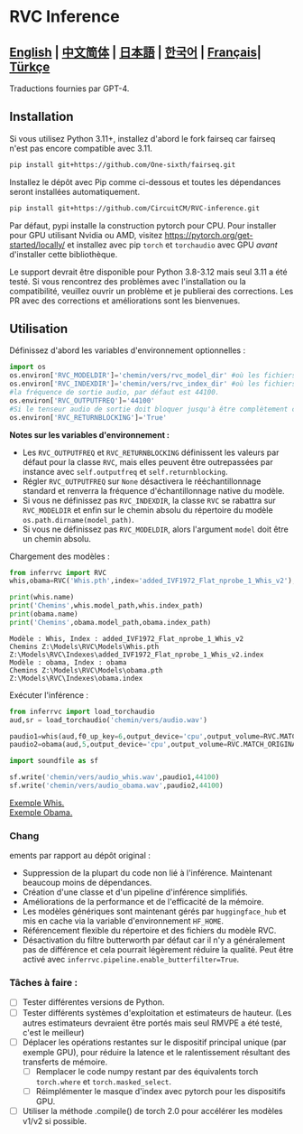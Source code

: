 # RVC Inference

[**English**](../README.md) | [**中文简体**](./README.ch.md) | [**日本語**](./README.ja.md) | [**한국어**](./README.ko.md) | [**Français**](./README.fr.md)| [**Türkçe**](./README.tr.md)
------
Traductions fournies par GPT-4.

## Installation
Si vous utilisez Python 3.11+, installez d'abord le fork fairseq car fairseq n'est pas encore compatible avec 3.11.
```bash
pip install git+https://github.com/One-sixth/fairseq.git
```

Installez le dépôt avec Pip comme ci-dessous et toutes les dépendances seront installées automatiquement.
```bash
pip install git+https://github.com/CircuitCM/RVC-inference.git
```
Par défaut, pypi installe la construction pytorch pour CPU. Pour installer pour GPU utilisant Nvidia ou AMD, visitez https://pytorch.org/get-started/locally/ et installez avec pip `torch` et `torchaudio` avec GPU _avant_ d'installer cette bibliothèque.

Le support devrait être disponible pour Python 3.8-3.12 mais seul 3.11 a été testé. Si vous rencontrez des problèmes avec l'installation ou la compatibilité, veuillez ouvrir un problème et je publierai des corrections.
Les PR avec des corrections et améliorations sont les bienvenues.

## Utilisation
Définissez d'abord les variables d'environnement optionnelles :
```python
import os
os.environ['RVC_MODELDIR']='chemin/vers/rvc_model_dir' #où les fichiers model.pth sont stockés.
os.environ['RVC_INDEXDIR']='chemin/vers/rvc_index_dir' #où les fichiers model.index sont stockés.
#la fréquence de sortie audio, par défaut est 44100.
os.environ['RVC_OUTPUTFREQ']='44100'
#Si le tenseur audio de sortie doit bloquer jusqu'à être complètement chargé, cela peut être ignoré. Mais si vous voulez l'exécuter dans un pipeline torch plus grand, le régler sur False améliorera un peu les performances.
os.environ['RVC_RETURNBLOCKING']='True'
```
**Notes sur les variables d'environnement :**
- Les `RVC_OUTPUTFREQ` et `RVC_RETURNBLOCKING` définissent les valeurs par défaut pour la classe `RVC`, mais elles peuvent être outrepassées par instance avec `self.outputfreq` et `self.returnblocking`.
- Régler `RVC_OUTPUTFREQ` sur `None` désactivera le rééchantillonnage standard et renverra la fréquence d'échantillonnage native du modèle.
- Si vous ne définissez pas `RVC_INDEXDIR`, la classe `RVC` se rabattra sur `RVC_MODELDIR` et enfin sur le chemin absolu du répertoire du modèle `os.path.dirname(model_path)`.
- Si vous ne définissez pas `RVC_MODELDIR`, alors l'argument `model` doit être un chemin absolu.

Chargement des modèles :
```python
from inferrvc import RVC
whis,obama=RVC('Whis.pth',index='added_IVF1972_Flat_nprobe_1_Whis_v2'),RVC(model='obama')

print(whis.name)
print('Chemins',whis.model_path,whis.index_path)
print(obama.name)
print('Chemins',obama.model_path,obama.index_path)
```
```text
Modèle : Whis, Index : added_IVF1972_Flat_nprobe_1_Whis_v2
Chemins Z:\Models\RVC\Models\Whis.pth Z:\Models\RVC\Indexes\added_IVF1972_Flat_nprobe_1_Whis_v2.index
Modèle : obama, Index : obama
Chemins Z:\Models\RVC\Models\obama.pth Z:\Models\RVC\Indexes\obama.index
```

Exécuter l'inférence :
```python
from inferrvc import load_torchaudio
aud,sr = load_torchaudio('chemin/vers/audio.wav')

paudio1=whis(aud,f0_up_key=6,output_device='cpu',output_volume=RVC.MATCH_ORIGINAL,index_rate=.75)
paudio2=obama(aud,5,output_device='cpu',output_volume=RVC.MATCH_ORIGINAL,index_rate=.9)

import soundfile as sf

sf.write('chemin/vers/audio_whis.wav',paudio1,44100)
sf.write('chemin/vers/audio_obama.wav',paudio2,44100)
```
[Exemple Whis.](./docs/audio_whis.wav)  
[Exemple Obama.](./docs/audio_obama.wav)

### Chang

ements par rapport au dépôt original :
 - Suppression de la plupart du code non lié à l'inférence. Maintenant beaucoup moins de dépendances.
 - Création d'une classe et d'un pipeline d'inférence simplifiés.
 - Améliorations de la performance et de l'efficacité de la mémoire.
 - Les modèles génériques sont maintenant gérés par `huggingface_hub` et mis en cache via la variable d'environnement `HF_HOME`.
 - Référencement flexible du répertoire et des fichiers du modèle RVC.
 - Désactivation du filtre butterworth par défaut car il n'y a généralement pas de différence et cela pourrait légèrement réduire la qualité. Peut être activé avec `inferrvc.pipeline.enable_butterfilter=True`.

### Tâches à faire :
- [ ] Tester différentes versions de Python.
- [ ] Tester différents systèmes d'exploitation et estimateurs de hauteur. (Les autres estimateurs devraient être portés mais seul RMVPE a été testé, c'est le meilleur)
- [ ] Déplacer les opérations restantes sur le dispositif principal unique (par exemple GPU), pour réduire la latence et le ralentissement résultant des transferts de mémoire.
  - [ ] Remplacer le code numpy restant par des équivalents torch `torch.where` et `torch.masked_select`.
  - [ ] Réimplémenter le masque d'index avec pytorch pour les dispositifs GPU.
- [ ] Utiliser la méthode .compile() de torch 2.0 pour accélérer les modèles v1/v2 si possible.